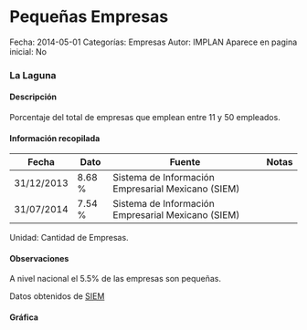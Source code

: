 Pequeñas Empresas
=====

Fecha: 2014-05-01
Categorías: Empresas
Autor: IMPLAN
Aparece en pagina inicial: No

### La Laguna

#### Descripción

Porcentaje del total de empresas que emplean entre 11 y 50 empleados.

<!-- break -->

#### Información recopilada

<table class="table table-hover table-bordered matriz">
  <thead>
    <tr><th>Fecha</th><th>Dato</th><th>Fuente</th><th>Notas</th></tr>
  </thead>
  <tbody>
    <tr><td class="centrado">31/12/2013</td><td class="derecha">8.68 %</td><td>Sistema de Información Empresarial Mexicano (SIEM)</td><td></td></tr>
    <tr><td class="centrado">31/07/2014</td><td class="derecha">7.54 %</td><td>Sistema de Información Empresarial Mexicano (SIEM)</td><td></td></tr>
  </tbody>
</table>

Unidad: Cantidad de Empresas.

#### Observaciones

A nivel nacional el 5.5% de las empresas son pequeñas.

Datos obtenidos de [SIEM](http://www.siem.gob.mx/siem/estadisticas/EstadoTamanoPublico.asp?p=1)

#### Gráfica

<div id="Morrisfyhdyvvn" class="grafica"></div>
<script>
new Morris.Line({
element: 'Morrisfyhdyvvn',
data: [{ fecha: '2013-12-31', dato: 8.6800 },{ fecha: '2014-07-31', dato: 7.5400 }],
xkey: 'fecha',
ykeys: ['dato'],
labels: ['Dato'],
lineColors: ['#FF5B02'],
xLabelFormat: function(d) { return d.getDate()+'/'+(d.getMonth()+1)+'/'+d.getFullYear(); },
dateFormat: function(ts) { var d = new Date(ts); return d.getDate() + '/' + (d.getMonth() + 1) + '/' + d.getFullYear(); }
});
</script>
